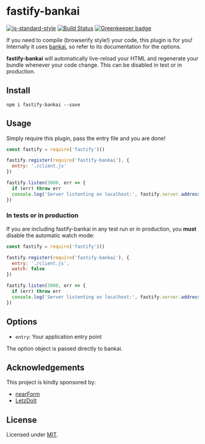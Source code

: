 # fastify-bankai
[![js-standard-style](https://img.shields.io/badge/code%20style-standard-brightgreen.svg?style=flat)](http://standardjs.com/)  [![Build Status](https://travis-ci.org/fastify/fastify-bankai.svg?branch=master)](https://travis-ci.org/fastify/fastify-bankai) [![Greenkeeper badge](https://badges.greenkeeper.io/fastify/fastify-bankai.svg)](https://greenkeeper.io/)

If you need to compile (browserify style!) your code, this plugin is for you!
Internally it uses [bankai](https://github.com/yoshuawuyts/bankai), so refer to its documentation for the options.

**fastify-bankai** will automatically live-reload your HTML and
regenerate your bundle whenever your code change. This can be disabled
in test or in production.

## Install
```
npm i fastify-bankai --save
```

## Usage
Simply require this plugin, pass the entry file and you are done!
```js
const fastify = require('fastify')()

fastify.register(require('fastify-bankai'), {
  entry: './client.js'
})

fastify.listen(3000, err => {
  if (err) throw err
  console.log('Server listenting on localhost:', fastify.server.address().port)
})
```

### In tests or in production

If you are including fastify-bankai in any test run or in production, you **must** disable
the automatic watch mode:

```js
const fastify = require('fastify')()

fastify.register(require('fastify-bankai'), {
  entry: './client.js',
  watch: false
})

fastify.listen(3000, err => {
  if (err) throw err
  console.log('Server listenting on localhost:', fastify.server.address().port)
})
```

## Options

- `entry`: Your application entry point

The option object is passed directly to bankai.

## Acknowledgements

This project is kindly sponsored by:
- [nearForm](http://nearform.com)
- [LetzDoIt](http://www.letzdoitapp.com/)

## License

Licensed under [MIT](./LICENSE).

